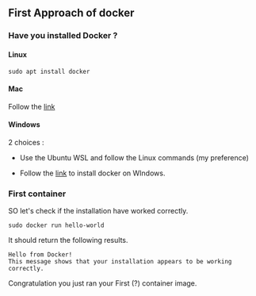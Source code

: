 ## First Approach of docker


### Have you installed Docker ?

#### Linux

```
sudo apt install docker 
```

#### Mac 

Follow the [link](https://docs.docker.com/v17.12/docker-for-mac/install/)


#### Windows

2 choices :

* Use the Ubuntu WSL and follow the Linux commands (my preference)

* Follow the [link](https://docs.docker.com/v17.12/docker-for-windows/install/) to install docker on WIndows.





### First container 

SO let's check if the installation have worked correctly.

``` 
sudo docker run hello-world 
```

It should return the following results.

```
Hello from Docker!
This message shows that your installation appears to be working correctly.
```

Congratulation you just ran your First (?) container image.

